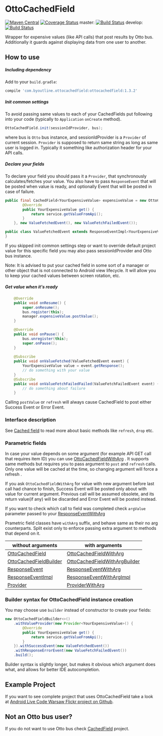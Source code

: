 OttoCachedField
===============
[![Maven Central](https://maven-badges.herokuapp.com/maven-central/com.byoutline.ottocachedfield/ottocachedfield/badge.svg?style=flat)](http://mvnrepository.com/artifact/com.byoutline.ottocachedfield/ottocachedfield)
[![Coverage Status](https://coveralls.io/repos/byoutline/OttoCachedField/badge.svg?branch=master)](https://coveralls.io/r/byoutline/OttoCachedField?branch=master)
 master:  [![Build Status](https://travis-ci.org/byoutline/OttoCachedField.svg?branch=master)](https://travis-ci.org/byoutline/OttoCachedField)
 develop: [![Build Status](https://travis-ci.org/byoutline/OttoCachedField.svg?branch=develop)](https://travis-ci.org/byoutline/OttoCachedField)

Wrapper for expensive values (like API calls) that post results by Otto bus. Additionally it guards against displaying data from one user to another.

How to use
----------
##### Including dependency #####
Add to your ```build.gradle```:
```groovy
compile 'com.byoutline.ottocachedfield:ottocachedfield:1.3.2'
```

##### Init common settings #####
To avoid passing same values to each of your CachedFields put following into your code (typically to ```Application``` ```onCreate``` method).
```java
OttoCachedField.init(sessionIdProvider, bus);
```
where bus is ```Otto``` bus instance, and sessionIdProvider is a ```Provider``` of current session. ```Provider``` is supposed to return same string as long as same user is logged in. Typically it something like authorization header for your API calls.

##### Declare your fields #####
To declare your field you should pass it a ```Provider```, that synchronously calculates/fetches your value. You also have to pass ```ResponseEvent``` that will be posted when value is ready, and optionally Event that will be posted in case of failure. 
```java
public final CachedField<YourExpensiveValue> expensiveValue = new OttoCachedField<>(new Provider<YourExpensiveValue>() {
        @Override
        public YourExpensiveValue get() {
            return service.getValueFromApi();
        }
    }, new ValueFetchedEvent(), new ValueFetchFailedEvent());
```
```java
public class ValueFetchedEvent extends ResponseEventImpl<YourExpensiveValue> {
}
```

If you skipped init common settings step or want to override default project value for this specific field you may also pass sessionIdProvider and Otto bus instance.

Note: It is advised to put your cached field in some sort of a manager or other object that is not connected to Android view lifecycle. It will allow you to keep your cached values between screen rotation, etc.

##### Get value when it's ready #####
```java
    @Override
    public void onResume() {
        super.onResume();
        bus.register(this);
        manager.expensiveValue.postValue();
    }

    @Override
    public void onPause() {
        bus.unregister(this);
        super.onPause();
    }
    
    @Subscribe
    public void onValueFetched(ValueFetchedEvent event) {
        YourExpensiveValue value = event.getResponse();
        // do something with your value
    }
    @Subscribe
    public void onValueFetchFailedFailed(ValueFetchFailedEvent event) {
        // do something about failure
    }
```

Calling ```postValue``` or ```refresh``` will always cause CachedField to post either Success Event or Error Event.

### Interface description ###

See [Cached field](https://github.com/byoutline/CachedField#interface-description) to read more about basic methods like ```refresh```, ```drop``` etc.


### Parametric fields ###

In case your value depends on some argument  (for example API GET call that requires item ID) you can use [OttoCachedFieldWithArg](https://github.com/byoutline/OttoCachedField/blob/master/src/main/java/com/byoutline/ottocachedfield/OttoCachedFieldWithArg.java) . It supports same methods but requires you to pass argument to ```post``` and ```refresh``` calls. Only one value will be cached at the time, so changing argument will force a refresh .

If you ask ```OttoCachedFieldWithArg``` for value with new argument before last call had chance to finish, Success Event will be posted only about with value for current argument. Previous call will be assumed obsolete, and its return value(if any) will be discarded and Error Event will be posted instead.

If you want to check which call to field was completed check ```argValue``` parameter passed to your [ResponseEventWithArg](https://github.com/byoutline/OttoCachedField/blob/master/src/main/java/com/byoutline/ottocachedfield/events/ResponseEventWithArg.java)


Prametric field classes have ```withArg``` suffix, and behave same as their no arg counterparts. Split exist only to enforce passing extra argument to methods that depend on it.

without arguments                              | with arguments
-----------------------------------------------|-----------------------------------------------
[OttoCachedField](https://github.com/byoutline/OttoCachedField/blob/master/src/main/java/com/byoutline/ottocachedfield/OttoCachedField.java)  | [OttoCachedFieldWithArg](https://github.com/byoutline/OttoCachedField/blob/master/src/main/java/com/byoutline/ottocachedfield/OttoCachedFieldWithArg.java)
[OttoCachedFieldBuilder](https://github.com/byoutline/OttoCachedField/blob/master/src/main/java/com/byoutline/ottocachedfield/OttoCachedFieldBuilder.java)  | [OttoCachedFieldWithArgBuilder](https://github.com/byoutline/OttoCachedField/blob/master/src/main/java/com/byoutline/ottocachedfield/OttoCachedFieldWithArgBuilder.java)
[ResponseEvent](https://github.com/byoutline/EventCallback/blob/master/src/main/java/com/byoutline/eventcallback/ResponseEvent.java) | [ResponseEventWithArg](https://github.com/byoutline/OttoCachedField/blob/master/src/main/java/com/byoutline/ottocachedfield/events/ResponseEventWithArg.java)
[ResponseEventImpl](https://github.com/byoutline/EventCallback/blob/master/src/main/java/com/byoutline/eventcallback/ResponseEventImpl.java) | [ResponseEventWithArgImpl](https://github.com/byoutline/OttoCachedField/blob/master/src/main/java/com/byoutline/ottocachedfield/events/ResponseEventWithArgImpl.java)
[Provider](https://docs.oracle.com/javaee/7/api/javax/inject/Provider.html) | [ProviderWithArg](https://github.com/byoutline/CachedField/blob/master/src/main/java/com/byoutline/cachedfield/ProviderWithArg.java)


### Builder syntax for OttoCachedField instance creation ###
You may choose use ```builder``` instead of constructor to create your fields:
```java
new OttoCachedFieldBuilder<>()
    .withValueProvider(new Provider<YourExpensiveValue>() {
        @Override
        public YourExpensiveValue get() {
            return service.getValueFromApi();
        }
    }).withSuccessEvent(new ValueFetchedEvent())
    .withResponseErrorEvent(new ValueFetchFailedEvent())
    .build();
```
Builder syntax is slightly longer, but makes it obvious which argument does what, and allows for better IDE autocompletion.

Example Project
---------------
If you want to see complete project that uses OttoCachedField take a look at [Android Live Code Warsaw Flickr project on Github](https://github.com/byoutline/AndroidLiveCodeWarsawFlickr/).

Not an Otto bus user?
---------------------
If you do not want to use Otto bus check [CachedField](https://github.com/byoutline/CachedField) project.
